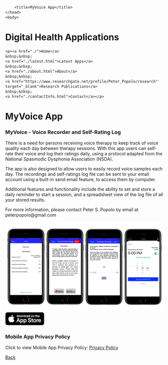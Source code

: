 
<html>
	<head>
		<meta charset="UTF-8" />
		<meta name="viewport" content="width=device-width, initial-scale=1, maximum-scale=1, user-scalable=no" />
		<meta http-equiv="X-UA-Compatible" content="IE=edge" />


		<title>MyVoice App</title>
	</head>
	<body>
	
<div class="prpl-row">
	<div class="prpl-column two-thirds">
			<h1>Digital Health Applications</h1>
	</div>
	
	<p><a href="./">Home</a>
	&nbsp;&nbsp;
	<a href="./latest.html">Latest Apps</a>
	&nbsp;&nbsp;
	<a href="./about.html">About</a>
	&nbsp;&nbsp;
	<a href="https://www.researchgate.net/profile/Peter_Popolo/research" target="_blank">Research Publications</a>
	&nbsp;&nbsp;
	<a href="./contactInfo.html">Contact</a></p>
	
</div>


<div class="prpl-row">
	<div class="prpl-column two-thirds">
			<h1>MyVoice App</h1>
	</div>

</div>

<div id="MyVoice App"><h3>MyVoice - Voice Recorder and Self-Rating Log</h3>

<p class="summary">

<p>There is a need for persons receiving voice therapy to keep track of voice quality each day between therapy sessions. With this app users can self-rate their voice and log their ratings daily, using a protocol adapted from the National Spasmodic Dysphonia Association (NSDA).</p> 

<p>The app is also designed to allow users to easily record voice samples each day. The recordings and self-ratings log file can be sent to your email account using a built-in send email feature, to access them by computer.</p>

<p>Additional features and functionality include the ability to set and store a daily reminder to start a session,  and a spreadsheet view of the log file of all your stored  results.</p>

<p>For more information, please contact Peter S. Popolo by email at peterpopolo@gmail.com</p>

<p class="summary">

<div class="prpl-row">
	<div class="prpl-column one-third">
		<img src="Screens4.png" alt="App Screen Shots">
	</div>
	<div class="prpl-column one-third">
		<a href="https://apps.apple.com/us/app/myvoice-self-rating-log/id1548589082" target="_blank">
		<img src="AppStoreBadge_small.png" alt="Download on the App Store"></a>
	</div>


<div id="Privacy Policy"><h3>Mobile App Privacy Policy</h3>

<p class="summary">Click to view Mobile App Privacy Policy: <a href="privacy.pdf" target="_blank">Privacy Policy</a>
	
<p><a href="./latest.html">Back</a></p>








